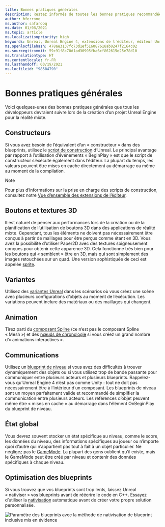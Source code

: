 ```yaml
---
title: Bonnes pratiques générales
description: Restez informés de toutes les bonnes pratiques recommandées pour le développement d’applications de réalité mixte dans Unreal Engine.
author: hferrone
ms.author: safarooq
ms.date: 01/08/2021
ms.topic: article
ms.localizationpriority: high
keywords: Unreal, Unreal Engine 4, extensions de l’éditeur, éditeur Unreal, UE4, HoloLens, HoloLens 2, réalité mixte, développement, documentation, guides, fonctionnalités, casque de réalité mixte, casque windows mixed reality, casque de réalité virtuelle, portage, mise à niveau
ms.openlocfilehash: 478ae3137fc73d1ef516087618ab0247f2164c02
ms.sourcegitcommit: 59c91f8c70d1ad30995fba6cf862615e25e78d10
ms.translationtype: HT
ms.contentlocale: fr-FR
ms.lasthandoff: 03/19/2021
ms.locfileid: "98584790"
---
```

# <a name="general-best-practices"></a>Bonnes pratiques générales

Voici quelques-unes des bonnes pratiques générales que tous les développeurs devraient suivre lors de la création d’un projet Unreal Engine pour la réalité mixte.

## <a name="constructors"></a>Constructeurs

Si vous avez besoin de l’équivalent d’un « constructeur » dans des blueprints, utilisez le [script de construction](https://docs.unrealengine.com/ProgrammingAndScripting/Blueprints/UserGuide/UserConstructionScript/index.html) d’Unreal. Le principal avantage par rapport à l’utilisation d’événements « BeginPlay » est que le script de constructeur s’exécute également dans l’éditeur. La plupart du temps, les valeurs peuvent être mises en cache directement au démarrage ou même au moment de la compilation.

> [!NOTE]
> Pour plus d’informations sur la prise en charge des scripts de construction, consultez notre [Vue d’ensemble des extensions de l’éditeur](unreal-editor-extensions.md#construction-scripts).

## <a name="3d-buttons-and-textures"></a>Boutons et textures 3D

Il est naturel de penser aux performances lors de la création ou de la planification de l’utilisation de boutons 3D dans des applications de réalité mixte. Cependant, tous les éléments ne doivent pas nécessairement être conçus à partir de maillages pour être perçus comme étant en 3D. Vous avez la possibilité d’utiliser Paper2D avec des textures soigneusement conçues pour obtenir cette apparence 3D. Cela fonctionne très bien pour les boutons qui « semblent » être en 3D, mais qui sont simplement des images retouchées sur un quad. Une version sophistiquée de ceci est appelée [sprite](https://docs.unrealengine.com/AnimatingObjects/Paper2D/Sprites/index.html).

## <a name="variants"></a>Variantes

Utilisez des [variantes Unreal](https://docs.unrealengine.com/Basics/Levels/Variants/index.html) dans les scénarios où vous créez une scène avec plusieurs configurations d’objets au moment de l’exécution. Les variations peuvent inclure des matériaux ou des maillages qui changent. 

## <a name="animation"></a>Animation

Tirez parti du [composant Spline](https://docs.unrealengine.com/API/Runtime/Engine/Components/USplineComponent/index.html) (ce n’est pas le composant Spline « Mesh ») et des [nœuds de chronologie](https://docs.unrealengine.com/ProgrammingAndScripting/Blueprints/UserGuide/Timelines/index.html) si vous créez un grand nombre d’« animations interactives ». 

<!-- You can find a comprehensive [video tutorial here](https://www.youtube.com/watch?v=bWXI91FdMtk&ab_channel=DoubleCrossGames). -->

## <a name="communications"></a>Communications

Utilisez un [blueprint de niveau](https://docs.unrealengine.com/ProgrammingAndScripting/Blueprints/UserGuide/Types/LevelBlueprint/index.html) si vous avez des difficultés à trouver dynamiquement des objets ou si vous utilisez trop de bande passante pour communiquer entre plusieurs acteurs et plusieurs blueprints. Rappelez-vous qu’Unreal Engine 4 n’est pas comme Unity : tout ne doit pas nécessairement être à l’intérieur d’un composant. Les blueprints de niveau sont un moyen parfaitement valide et recommandé de simplifier la communication entre plusieurs acteurs. Les références d’objet peuvent même être « mises en cache » au démarrage dans l’élément OnBeginPlay du blueprint de niveau.

## <a name="global-state"></a>État global

Vous devrez souvent stocker un état spécifique au niveau, comme le score, les données du niveau, des informations spécifiques au joueur ou n’importe quoi d’autre qui n’appartient pas tout à fait à un objet particulier. Ne négligez pas le [GameMode](https://docs.unrealengine.com/en-US/InteractiveExperiences/Framework/GameMode/index.html). La plupart des gens oublient qu’il existe, mais le GameMode peut être créé par niveau et contenir des données spécifiques à chaque niveau.

## <a name="optimizing-blueprints"></a>Optimisation des blueprints

Si vous trouvez que vos blueprints sont trop lents, laissez Unreal « nativiser » vos blueprints avant de réécrire le code en C++. Essayez d’utiliser la [nativisation](https://docs.unrealengine.com/ProgrammingAndScripting/Blueprints/TechnicalGuide/NativizingBlueprints/index.html) automatique avant de créer votre propre solution personnalisée.

![Paramètre des blueprints avec la méthode de nativisation de blueprint inclusive mis en évidence](images/unreal-general-practices-img-01.jpg)
